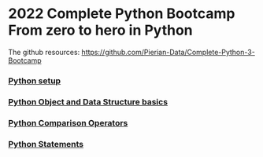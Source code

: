 # 2022 Complete Python Bootcamp From zero to hero in Python

The github resources: https://github.com/Pierian-Data/Complete-Python-3-Bootcamp

### [Python setup](./setup.md)

### [Python Object and Data Structure basics](./objectDS.md)

### [Python Comparison Operators](./comparisonOperator.md)

### [Python Statements](./statements.md)
